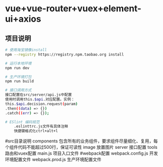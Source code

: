 # vue+vue-router+vuex+element-ui+axios

## 项目说明

``` bash
# 使用淘宝镜像install
npm --registry https://registry.npm.taobao.org install

# 运行本地环境
npm run dev

# 生产环境打包
npm run build

# 接口调用方式
接口配置在src/server/api.js中配置
使用时调用this.$api.对应配置。实例：
this.$api.decision.request(param)
.then((data) => {})
.catch((err) => {});

# ESlint 编码规范
    .eslinttrc.js文件有具体注释
    快捷键格式化ctrl+alt+l
```
#src目录说明
    components  包含所有的业务组件，要求组件尽量细化、复用，每个组件代码不能超过500行，保证可读性
    image       放置图片
    server      接口配置
    tools       路由和vuex配置
    main.js     项目入口文件
#webpack配置
    webpack.config.js  开发环境配置文件
    webpack.prod.js 生产环境配置文件